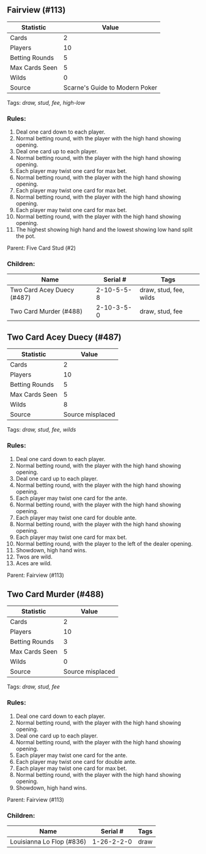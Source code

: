 ## Fairview (#113)

|Statistic|Value|
|---------|-----|
|Cards|2|
|Players|10|
|Betting Rounds|5|
|Max Cards Seen|5|
|Wilds|0|
|Source|Scarne's Guide to Modern Poker|

Tags: *draw, stud, fee, high-low*
### Rules:
1. Deal one card down to each player.
2. Normal betting round, with the player with the high hand showing opening.
3. Deal one card up to each player.
4. Normal betting round, with the player with the high hand showing opening.
5. Each player may twist one card for max bet.
6. Normal betting round, with the player with the high hand showing opening.
7. Each player may twist one card for max bet.
8. Normal betting round, with the player with the high hand showing opening.
9. Each player may twist one card for max bet.
10. Normal betting round, with the player with the high hand showing opening.
11. The highest showing high hand and the lowest showing low hand split the pot.

Parent: Five Card Stud (#2)
### Children:

|Name|Serial #|Tags|
|----|--------|----|
|Two Card Acey Duecy (#487)|2-10-5-5-8|draw, stud, fee, wilds
|Two Card Murder (#488)|2-10-3-5-0|draw, stud, fee


## Two Card Acey Duecy (#487)

|Statistic|Value|
|---------|-----|
|Cards|2|
|Players|10|
|Betting Rounds|5|
|Max Cards Seen|5|
|Wilds|8|
|Source|Source misplaced|

Tags: *draw, stud, fee, wilds*
### Rules:
1. Deal one card down to each player.
2. Normal betting round, with the player with the high hand showing opening.
3. Deal one card up to each player.
4. Normal betting round, with the player with the high hand showing opening.
5. Each player may twist one card for the ante.
6. Normal betting round, with the player with the high hand showing opening.
7. Each player may twist one card for double ante.
8. Normal betting round, with the player with the high hand showing opening.
9. Each player may twist one card for max bet.
10. Normal betting round, with the player to the left of the dealer opening.
11. Showdown, high hand wins.
12. Twos are wild.
13. Aces are wild.

Parent: Fairview (#113)


## Two Card Murder (#488)

|Statistic|Value|
|---------|-----|
|Cards|2|
|Players|10|
|Betting Rounds|3|
|Max Cards Seen|5|
|Wilds|0|
|Source|Source misplaced|

Tags: *draw, stud, fee*
### Rules:
1. Deal one card down to each player.
2. Normal betting round, with the player with the high hand showing opening.
3. Deal one card up to each player.
4. Normal betting round, with the player with the high hand showing opening.
5. Each player may twist one card for the ante.
6. Each player may twist one card for double ante.
7. Each player may twist one card for max bet.
8. Normal betting round, with the player with the high hand showing opening.
9. Showdown, high hand wins.

Parent: Fairview (#113)
### Children:

|Name|Serial #|Tags|
|----|--------|----|
|Louisianna Lo Flop (#836)|1-26-2-2-0|draw


